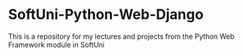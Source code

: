# SoftUni-Python-Web-Django
This is a repository for my lectures and projects from the Python Web Framework module in SoftUni
